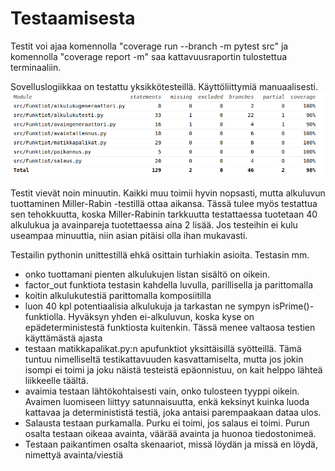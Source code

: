 # Testaamisesta

Testit voi ajaa komennolla "coverage run --branch -m pytest src" ja komennolla "coverage report -m" saa kattavuusraportin tulostettua terminaaliin.

Sovelluslogiikkaa on testattu yksikkötesteillä. Käyttöliittymiä manuaalisesti.
![](kattavuus.png)

Testit vievät noin minuutin. Kaikki muu toimii hyvin nopsasti, mutta alkuluvun tuottaminen Miller-Rabin -testillä ottaa aikansa. Tässä tulee myös testattua sen tehokkuutta, koska Miller-Rabinin tarkkuutta testattaessa tuotetaan 40 alkulukua ja avainpareja tuotettaessa aina 2 lisää. Jos testeihin ei kulu useampaa minuuttia, niin asian pitäisi olla ihan mukavasti.

Testailin pythonin unittestillä ehkä osittain turhiakin asioita. Testasin mm.
 - onko tuottamani pienten alkulukujen listan sisältö on oikein.
 - factor_out funktiota testasin kahdella luvulla, parillisella ja parittomalla
 - koitin alkulukutestiä parittomalla komposiitilla
 - luon 40 kpl potentiaalisia alkulukuja ja tarkastan ne sympyn isPrime()-funktiolla. Hyväksyn yhden ei-alkuluvun, koska kyse on epädeterministestä funktiosta kuitenkin. Tässä menee valtaosa testien käyttämästä ajasta
 - testaan matikkapalikat.py:n apufunktiot yksittäisillä syötteillä. Tämä tuntuu nimelliseltä testikattavuuden kasvattamiselta, mutta jos jokin isompi ei toimi ja joku näistä testeistä epäonnistuu, on kait helppo lähteä liikkeelle täältä.
 - avaimia testaan lähtökohtaisesti vain, onko tulosteen tyyppi oikein. Avaimen luomiseen liittyy satunnaisuutta, enkä keksinyt kuinka luoda kattavaa ja determinististä testiä, joka antaisi parempaakaan dataa ulos.
 - Salausta testaan purkamalla. Purku ei toimi, jos salaus ei toimi. Purun osalta testaan oikeaa avainta, väärää avainta ja huonoa tiedostonimeä.
 - Testaan paikantimen osalta skenaariot, missä löydän ja missä en löydä, nimettyä avainta/viestiä
